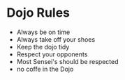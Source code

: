 Dojo Rules
==========
* Always be on time
* Always take off your shoes
* Keep the dojo tidy
* Respect your opponents
* Most Sensei's should be respected
* no coffe in the Dojo